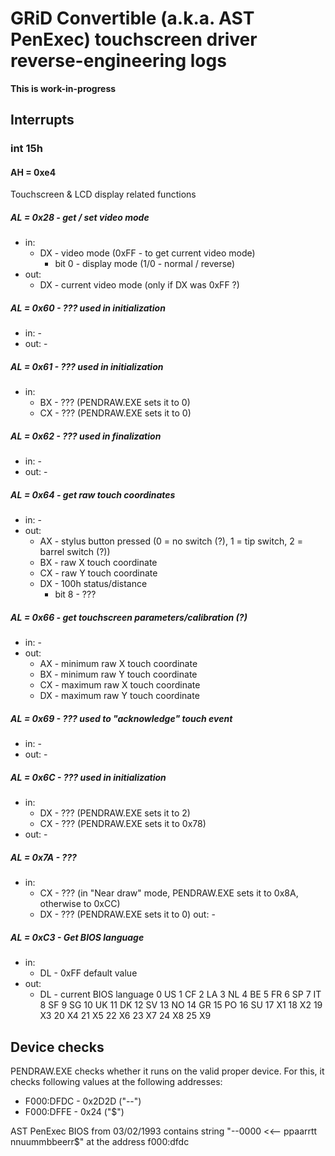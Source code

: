 # GRiD Convertible (a.k.a. AST PenExec) touchscreen driver reverse-engineering logs

**This is work-in-progress**

## Interrupts

### int 15h

#### AH = 0xe4

Touchscreen & LCD display related functions

##### AL = 0x28 - get / set video mode
* in:
  - DX - video mode (0xFF - to get current video mode)
    + bit 0 - display mode (1/0 - normal / reverse)
* out:
  - DX - current video mode (only if DX was 0xFF ?)

##### AL = 0x60 - ??? used in initialization
* in: -
* out: -

##### AL = 0x61 - ??? used in initialization
* in:
  - BX - ??? (PENDRAW.EXE sets it to 0)
  - CX - ??? (PENDRAW.EXE sets it to 0)

##### AL = 0x62 - ??? used in finalization
* in: -
* out: -

##### AL = 0x64 - get raw touch coordinates
* in: -
* out:
  - AX - stylus button pressed (0 = no switch (?), 1 = tip switch, 2 = barrel switch (?))
  - BX - raw X touch coordinate
  - CX - raw Y touch coordinate
  - DX - 100h status/distance
    + bit 8 - ???

##### AL = 0x66 - get touchscreen parameters/calibration (?)
* in: -
* out:
  - AX - minimum raw X touch coordinate
  - BX - minimum raw Y touch coordinate
  - CX - maximum raw X touch coordinate
  - DX - maximum raw Y touch coordinate

##### AL = 0x69 - ??? used to "acknowledge" touch event
* in: -
* out: -

##### AL = 0x6C - ??? used in initialization
* in:
  - DX - ??? (PENDRAW.EXE sets it to 2)
  - CX - ??? (PENDRAW.EXE sets it to 0x78)
* out: -

##### AL = 0x7A - ???
* in:
  - CX - ??? (in "Near draw" mode, PENDRAW.EXE sets it to 0x8A, otherwise to 0xCC)
  - DX - ??? (PENDRAW.EXE sets it to 0)
out: -

##### AL = 0xC3 - Get BIOS language
* in:
  - DL - 0xFF default value
* out:
  - DL - current BIOS language
     0 US   1 CF   2 LA   3 NL   4 BE
     5 FR   6 SP   7 IT   8 SF   9 SG
    10 UK  11 DK  12 SV  13 NO  14 GR
    15 PO  16 SU  17 X1  18 X2  19 X3
    20 X4  21 X5  22 X6  23 X7  24 X8
    25 X9

## Device checks

PENDRAW.EXE checks whether it runs on the valid proper device. For this, it checks following values at the following addresses:
* F000:DFDC - 0x2D2D ("--")
* F000:DFFE - 0x24 ("$")

AST PenExec BIOS from 03/02/1993 contains string "--0000 <<-- ppaarrtt  nnuummbbeerr$" at the address f000:dfdc
